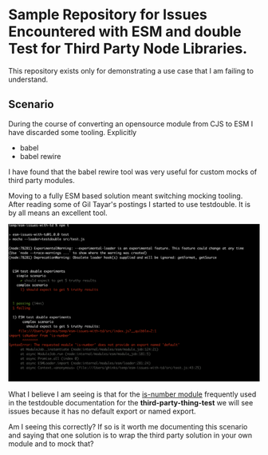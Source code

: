 # Sample Repository for Issues Encountered with ESM and double Test for Third Party Node Libraries.

This repository exists only for demonstrating a use case that I am failing to understand. 

## Scenario
During the course of converting an opensource module from CJS to ESM I have discarded some tooling. Explicitly

- babel
- babel rewire

I have found that the babel rewire tool was very useful for custom mocks of third party modules. 

Moving to a fully ESM based solution meant switching mocking tooling. After reading some of Gil Tayar's postings I 
started to use testdouble. It is by all means an excellent tool. 

![SyntaxError: The requested module 'is-number' does not provide an export named 'default'](/images/no-default-exported.png)

What I believe I am seeing is that for the [is-number module](https://www.npmjs.com/package/is-number) frequently used
in the testdouble documentation for the **third-party-thing-test** we will see issues because it has no default export or
named export.

Am I seeing this correctly? If so is it worth me documenting this scenario and saying that one solution is to wrap the 
third party solution in your own module and to mock that?
